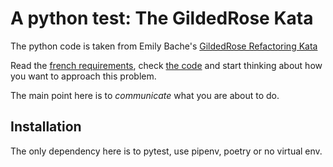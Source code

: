 # A python test: The GildedRose Kata

The python code is taken from Emily Bache's [GildedRose Refactoring Kata](https://github.com/emilybache/GildedRose-Refactoring-Kata)

Read the [french requirements](./GildedRoseRequirements_fr.md), check [the code](./gildedrose/gilded_rose.py) and start thinking about how you
want to approach this problem.

The main point here is to *communicate* what you are about to do.

## Installation

The only dependency here is to pytest, use pipenv, poetry or no virtual env.
